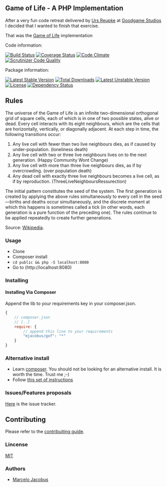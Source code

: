 Game of Life - A PHP Implementation
------------------------------------

After a very fun code retreat delivered by [Urs Reupke](https://github.com/UrsKR)
at [Goodgame Studios](http://goodgamestudios.com) I decided that I wanted to finish that exercise.

That was the [Game of Life](http://en.wikipedia.org/wiki/Conway%27s_Game_of_Life) implementation

Code information:

[![Build Status](https://travis-ci.org/mjacobus/GameOfLifePHP.png?branch=master)](https://travis-ci.org/mjacobus/GameOfLifePHP)
[![Coverage Status](https://coveralls.io/repos/mjacobus/GameOfLifePHP/badge.svg?branch=master)](https://coveralls.io/r/mjacobus/GameOfLifePHP?branch=master)
[![Code Climate](https://codeclimate.com/github/mjacobus/GameOfLifePHP.png)](https://codeclimate.com/github/mjacobus/GameOfLifePHP)
[![Scrutinizer Code Quality](https://scrutinizer-ci.com/g/mjacobus/GameOfLifePHP/badges/quality-score.png?b=master)](https://scrutinizer-ci.com/g/mjacobus/GameOfLifePHP/?branch=master)

Package information:

[![Latest Stable Version](https://poser.pugx.org/mjacobus/gof/v/stable.svg)](https://packagist.org/packages/mjacobus/gof)
[![Total Downloads](https://poser.pugx.org/mjacobus/gof/downloads.svg)](https://packagist.org/packages/mjacobus/gof)
[![Latest Unstable Version](https://poser.pugx.org/mjacobus/gof/v/unstable.svg)](https://packagist.org/packages/mjacobus/gof)
[![License](https://poser.pugx.org/mjacobus/gof/license.svg)](https://packagist.org/packages/mjacobus/gof)
[![Dependency Status](https://gemnasium.com/mjacobus/GameOfLifePHP.png)](https://gemnasium.com/mjacobus/GameOfLifePHP)

## Rules

The universe of the Game of Life is an infinite two-dimensional orthogonal grid
of square cells, each of which is in one of two possible states, alive or dead.
Every cell interacts with its eight neighbours, which are the cells that are
horizontally, vertically, or diagonally adjacent. At each step in time, the
following transitions occur:

1. Any live cell with fewer than two live neighbours dies, as if caused by under-population. (loneliness death)
2. Any live cell with two or three live neighbours lives on to the next generation. (Happy Community Wont Change)
3. Any live cell with more than three live neighbours dies, as if by overcrowding. (over population death)
4. Any dead cell with exactly three live neighbours becomes a live cell, as if by reproduction. (ThreeLiveNeighboursRessurection)

The initial pattern constitutes the seed of the system. The first generation is
created by applying the above rules simultaneously to every cell in the
seed—births and deaths occur simultaneously, and the discrete moment at which
this happens is sometimes called a tick (in other words, each generation is a
pure function of the preceding one). The rules continue to be applied
repeatedly to create further generations.

Source: [Wikipedia](http://en.wikipedia.org/wiki/Conway%27s_Game_of_Life).


### Usage

- Clone
- Composer install
- `cd public && php -S localhost:8080`
- Go to (http://localhost:8080)


### Installing

#### Installing Via Composer
Append the lib to your requirements key in your composer.json.

```javascript
{
    // composer.json
    // [..]
    require: {
        // append this line to your requirements
        "mjacobus/gof": "*"
    }
}
```

### Alternative install
- Learn [composer](https://getcomposer.org). You should not be looking for an alternative install. It is worth the time. Trust me ;-)
- Follow [this set of instructions](#installing-via-composer)

### Issues/Features proposals

[Here](https://github.com/mjacobus/GameOfLifePHP/issues) is the issue tracker.

## Contributing

Please refer to the [contribuiting guide](https://github.com/mjacobus/GameOfLifePHP/blob/master/CONTRIBUTING.md).

### Lincense
[MIT](MIT-LICENSE)

### Authors

- [Marcelo Jacobus](https://github.com/mjacobus)
